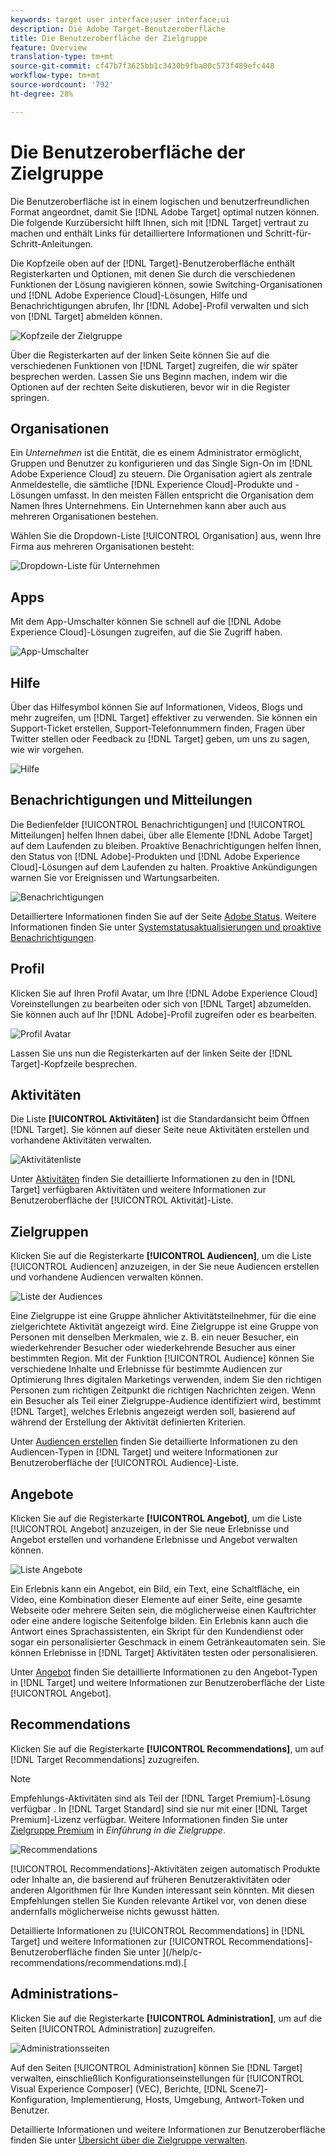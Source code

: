 ```yaml
---
keywords: target user interface;user interface;ui
description: Die Adobe Target-Benutzeroberfläche
title: Die Benutzeroberfläche der Zielgruppe
feature: Overview
translation-type: tm+mt
source-git-commit: cf47b7f3625bb1c3430b9fba00c573f489efc448
workflow-type: tm+mt
source-wordcount: '792'
ht-degree: 28%

---
```



# Die Benutzeroberfläche der Zielgruppe

Die Benutzeroberfläche ist in einem logischen und benutzerfreundlichen Format angeordnet, damit Sie [!DNL Adobe Target] optimal nutzen können. Die folgende Kurzübersicht hilft Ihnen, sich mit [!DNL Target] vertraut zu machen und enthält Links für detailliertere Informationen und Schritt-für-Schritt-Anleitungen.

Die Kopfzeile oben auf der [!DNL Target]-Benutzeroberfläche enthält Registerkarten und Optionen, mit denen Sie durch die verschiedenen Funktionen der Lösung navigieren können, sowie Switching-Organisationen und [!DNL Adobe Experience Cloud]-Lösungen, Hilfe und Benachrichtigungen abrufen, Ihr [!DNL Adobe]-Profil verwalten und sich von [!DNL Target] abmelden können.

![Kopfzeile der Zielgruppe](/help/c-intro/assets/target-header.png)

Über die Registerkarten auf der linken Seite können Sie auf die verschiedenen Funktionen von [!DNL Target] zugreifen, die wir später besprechen werden. Lassen Sie uns Beginn machen, indem wir die Optionen auf der rechten Seite diskutieren, bevor wir in die Register springen.

## Organisationen

Ein *Unternehmen* ist die Entität, die es einem Administrator ermöglicht, Gruppen und Benutzer zu konfigurieren und das Single Sign-On im [!DNL Adobe Experience Cloud] zu steuern. Die Organisation agiert als zentrale Anmeldestelle, die sämtliche [!DNL Experience Cloud]-Produkte und -Lösungen umfasst. In den meisten Fällen entspricht die Organisation dem Namen Ihres Unternehmens. Ein Unternehmen kann aber auch aus mehreren Organisationen bestehen.

Wählen Sie die Dropdown-Liste [!UICONTROL Organisation] aus, wenn Ihre Firma aus mehreren Organisationen besteht:

![Dropdown-Liste für Unternehmen](/help/c-intro/assets/organizations.png)

## Apps

Mit dem App-Umschalter können Sie schnell auf die [!DNL Adobe Experience Cloud]-Lösungen zugreifen, auf die Sie Zugriff haben.

![App-Umschalter](/help/c-intro/assets/apps.png)

## Hilfe 

Über das Hilfesymbol können Sie auf Informationen, Videos, Blogs und mehr zugreifen, um [!DNL Target] effektiver zu verwenden. Sie können ein Support-Ticket erstellen, Support-Telefonnummern finden, Fragen über Twitter stellen oder Feedback zu [!DNL Target] geben, um uns zu sagen, wie wir vorgehen.

![Hilfe ](/help/c-intro/assets/help.png)

## Benachrichtigungen und Mitteilungen

Die Bedienfelder [!UICONTROL Benachrichtigungen] und [!UICONTROL Mitteilungen] helfen Ihnen dabei, über alle Elemente [!DNL Adobe Target] auf dem Laufenden zu bleiben. Proaktive Benachrichtigungen helfen Ihnen, den Status von [!DNL Adobe]-Produkten und [!DNL Adobe Experience Cloud]-Lösungen auf dem Laufenden zu halten. Proaktive Ankündigungen warnen Sie vor Ereignissen und Wartungsarbeiten.

![ Benachrichtigungen ](/help/c-intro/assets/notifications.png)

Detailliertere Informationen finden Sie auf der Seite [Adobe Status](https://status.adobe.com/). Weitere Informationen finden Sie unter [Systemstatusaktualisierungen und proaktive Benachrichtigungen](/help/c-intro/assets/notifications.png).

## Profil

Klicken Sie auf Ihren Profil Avatar, um Ihre [!DNL Adobe Experience Cloud] Voreinstellungen zu bearbeiten oder sich von [!DNL Target] abzumelden. Sie können auch auf Ihr [!DNL Adobe]-Profil zugreifen oder es bearbeiten.

![Profil Avatar](/help/c-intro/assets/change-language.png)

Lassen Sie uns nun die Registerkarten auf der linken Seite der [!DNL Target]-Kopfzeile besprechen.

## Aktivitäten

Die Liste **[!UICONTROL Aktivitäten]** ist die Standardansicht beim Öffnen [!DNL Target]. Sie können auf dieser Seite neue Aktivitäten erstellen und vorhandene Aktivitäten verwalten.

![Aktivitätenliste](/help/c-intro/assets/activities-list.png)

Unter [Aktivitäten](/help/c-activities/activities.md) finden Sie detaillierte Informationen zu den in [!DNL Target] verfügbaren Aktivitäten und weitere Informationen zur Benutzeroberfläche der [!UICONTROL Aktivität]-Liste.

## Zielgruppen

Klicken Sie auf die Registerkarte **[!UICONTROL Audiencen]**, um die Liste [!UICONTROL Audiencen] anzuzeigen, in der Sie neue Audiencen erstellen und vorhandene Audiencen verwalten können.

![Liste der Audiences](/help/c-intro/assets/audience-list.png)

Eine Zielgruppe ist eine Gruppe ähnlicher Aktivitätsteilnehmer, für die eine zielgerichtete Aktivität angezeigt wird. Eine Zielgruppe ist eine Gruppe von Personen mit denselben Merkmalen, wie z. B. ein neuer Besucher, ein wiederkehrender Besucher oder wiederkehrende Besucher aus einer bestimmten Region. Mit der Funktion [!UICONTROL Audience] können Sie verschiedene Inhalte und Erlebnisse für bestimmte Audiencen zur Optimierung Ihres digitalen Marketings verwenden, indem Sie den richtigen Personen zum richtigen Zeitpunkt die richtigen Nachrichten zeigen. Wenn ein Besucher als Teil einer Zielgruppe-Audience identifiziert wird, bestimmt [!DNL Target], welches Erlebnis angezeigt werden soll, basierend auf während der Erstellung der Aktivität definierten Kriterien.

Unter [Audiencen erstellen](/help/c-target/c-audiences/create-audience.md) finden Sie detaillierte Informationen zu den Audiencen-Typen in [!DNL Target] und weitere Informationen zur Benutzeroberfläche der [!UICONTROL Audience]-Liste.

## Angebote

Klicken Sie auf die Registerkarte **[!UICONTROL Angebot]**, um die Liste [!UICONTROL Angebot] anzuzeigen, in der Sie neue Erlebnisse und Angebot erstellen und vorhandene Erlebnisse und Angebot verwalten können.

![Liste Angebote](/help/c-intro/assets/offers.png)

Ein Erlebnis kann ein Angebot, ein Bild, ein Text, eine Schaltfläche, ein Video, eine Kombination dieser Elemente auf einer Seite, eine gesamte Webseite oder mehrere Seiten sein, die möglicherweise einen Kauftrichter oder eine andere logische Seitenfolge bilden. Ein Erlebnis kann auch die Antwort eines Sprachassistenten, ein Skript für den Kundendienst oder sogar ein personalisierter Geschmack in einem Getränkeautomaten sein. Sie können Erlebnisse in [!DNL Target] Aktivitäten testen oder personalisieren.

Unter [Angebot](/help/c-experiences/c-manage-content/manage-content.md) finden Sie detaillierte Informationen zu den Angebot-Typen in [!DNL Target] und weitere Informationen zur Benutzeroberfläche der Liste [!UICONTROL Angebot].

## Recommendations

Klicken Sie auf die Registerkarte **[!UICONTROL Recommendations]**, um auf [!DNL Target Recommendations] zuzugreifen.

>[!NOTE]
>
>Empfehlungs-Aktivitäten sind als Teil der [!DNL Target Premium]-Lösung verfügbar . In [!DNL Target Standard] sind sie nur mit einer [!DNL Target Premium]-Lizenz verfügbar. Weitere Informationen finden Sie unter [Zielgruppe Premium](/help/c-intro/intro.md#premium) in *Einführung in die Zielgruppe*.

![Recommendations](/help/c-intro/assets/recommendations.png)

[!UICONTROL Recommendations]-Aktivitäten zeigen automatisch Produkte oder Inhalte an, die basierend auf früheren Benutzeraktivitäten oder anderen Algorithmen für Ihre Kunden interessant sein könnten. Mit diesen Empfehlungen stellen Sie Kunden relevante Artikel vor, von denen diese andernfalls möglicherweise nichts gewusst hätten.

Detaillierte Informationen zu [!UICONTROL Recommendations] in [!DNL Target] und weitere Informationen zur [!UICONTROL Recommendations]-Benutzeroberfläche finden Sie unter ](/help/c-recommendations/recommendations.md).[

## Administrations-

Klicken Sie auf die Registerkarte **[!UICONTROL Administration]**, um auf die Seiten [!UICONTROL Administration] zuzugreifen.

![Administrationsseiten](/help/c-intro/assets/administration.png)

Auf den Seiten [!UICONTROL Administration] können Sie [!DNL Target] verwalten, einschließlich Konfigurationseinstellungen für [!UICONTROL Visual Experience Composer] (VEC), Berichte, [!DNL Scene7]-Konfiguration, Implementierung, Hosts, Umgebung, Antwort-Token und Benutzer.

Detaillierte Informationen und weitere Informationen zur Benutzeroberfläche finden Sie unter [Übersicht über die Zielgruppe verwalten](/help/administrating-target/administrating-target.md).
